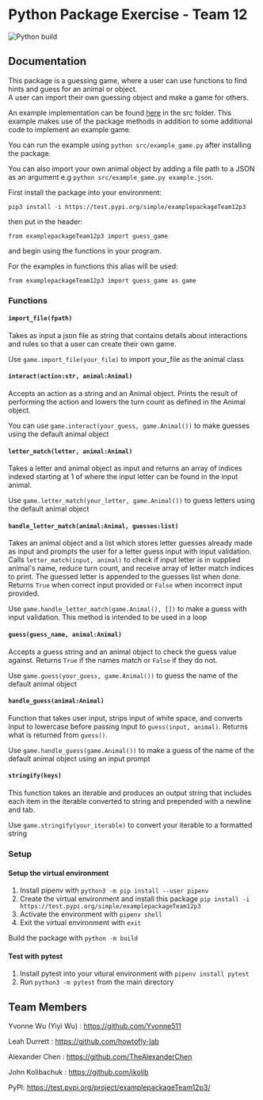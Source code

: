 # Python Package Exercise - Team 12

![Python build](https://github.com/software-students-fall2022/python-package-exercise-project-3-team-12/actions/workflows/build.yaml/badge.svg)

## Documentation

This package is a guessing game, where a user can use functions to find hints and guess for an animal or object.  
A user can import their own guessing object and make a game for others.

An example implementation can be found [here](src/example_game.py) in the src folder. This example makes use of the package methods in addition to some additional code to implement an example game. 

You can run the example using `python src/example_game.py` after installing the package.

You can also import your own animal object by adding a file path to a JSON as an argument e.g `python src/example_game.py example.json`.

First install the package into your environment:

`pip3 install -i https://test.pypi.org/simple/examplepackageTeam12p3`

then put in the header:

`from examplepackageTeam12p3 import guess_game`

and begin using the functions in your program.

For the examples in functions this alias will be used:

`from examplepackageTeam12p3 import guess_game as game`

### Functions

#### `import_file(fpath)`

Takes as input a json file as string that contains details about interactions and rules so that a user can create their own game.

Use `game.import_file(your_file)` to import your_file as the animal class  

#### `interact(action:str, animal:Animal)`

Accepts an action as a string and an Animal object. Prints the result of performing the action and lowers the turn count as defined in the Animal object.

You can use `game.interact(your_guess, game.Animal())` to make guesses using the default animal object

#### `letter_match(letter, animal:Animal)`

Takes a letter and animal object as input and returns an array of indices indexed starting at 1 of where the input letter can be found in the input animal.

Use `game.letter_match(your_letter, game.Animal())` to guess letters using the default animal object

#### `handle_letter_match(animal:Animal, guesses:list)`

Takes an animal object and a list which stores letter guesses already made as input and prompts the user for a letter guess input with input validation. Calls `letter_match(input, animal)` to check if input letter is in supplied animal's name, reduce turn count, and receive array of letter match indices to print. The guessed letter is appended to the guesses list when done. Returns `True` when correct input provided or `False` when incorrect input provided.

Use `game.handle_letter_match(game.Animal(), [])` to make a guess with input validation. This method is intended to be used in a loop

#### `guess(guess_name, animal:Animal)`

Accepts a guess string and an animal object to check the guess value against. Returns `True` if the names match or `False` if they do not.

Use `game.guess(your_guess, game.Animal())` to guess the name of the default animal object

#### `handle_guess(animal:Animal)`

Function that takes user input, strips input of white space, and converts input to lowercase before passing input to `guess(input, animal)`. Returns what is returned from `guess()`.

Use `game.handle_guess(game.Animal())` to make a guess of the name of the default animal object using an input prompt

#### `stringify(keys)`

This function takes an iterable and produces an output string that includes each item in the iterable converted to string and prepended with a newline and tab.

Use `game.stringify(your_iterable)` to convert your iterable to a formatted string

### Setup

#### Setup the virtual environment

1. Install pipenv with `python3 -m pip install --user pipenv`
2. Create the virtual environment and install this package `pip install -i https://test.pypi.org/simple/examplepackageTeam12p3`
3. Activate the environment with `pipenv shell`
4. Exit the virtual environment with `exit`

Build the package with `python -m build`

#### Test with pytest

1. Install pytest into your vitural environment with `pipenv install pytest`
2. Run `python3 -m pytest` from the main directory

## Team Members

Yvonne Wu (Yiyi Wu) : <https://github.com/Yvonne511>

Leah Durrett : <https://github.com/howtofly-lab>

Alexander Chen : <https://github.com/TheAlexanderChen>

John Kolibachuk : <https://github.com/jkolib>

PyPI: <https://test.pypi.org/project/examplepackageTeam12p3/>
